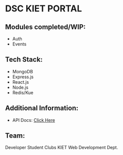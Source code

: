 # DSC KIET PORTAL

## Modules completed/WIP:

-   Auth
-   Events

## Tech Stack:

-   MongoDB
-   Express.js
-   React.js
-   Node.js
-   Redis/Kue

## Additional Information:

-   API Docs: [Click Here](https://documenter.getpostman.com/view/7254507/SWE56Jkg)

## Team:

Developer Student Clubs KIET Web Development Dept.
